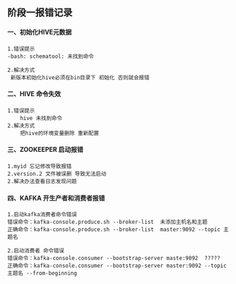 ## 阶段一报错记录

#### 一、初始化HIVE元数据

```
1.错误提示
-bash: schematool: 未找到命令

2.解决方式
 新版本初始化hive必须在bin目录下 初始化 否则就会报错

```

#### 二、HIVE 命令失效

```
1.错误提示
	hive 未找到命令
2.解决方式
	把hive的环境变量删除 重新配置
```

#### 三、ZOOKEEPER 启动报错

```
1.myid 忘记修改导致报错
2.version.2 文件被误删 导致无法启动
2.解决办法查看日志发现问题
```

#### 四、KAFKA 开生产者和消费者报错

```
1.启动kafka消费者命令错误
错误命令：kafka-console.produce.sh --broker-list  未添加主机名和主题
正确命令：kafka-console.produce.sh --broker-list  master:9092 --topic 主题名

2.启动消费者 命令错误
错误命令：kafka-console.consumer --bootstrap-server maste:9092  ?????
正确命令：kafka-console.consumer --bootstrap-server master:9092 --topic 主题名 --from-beginning

```

